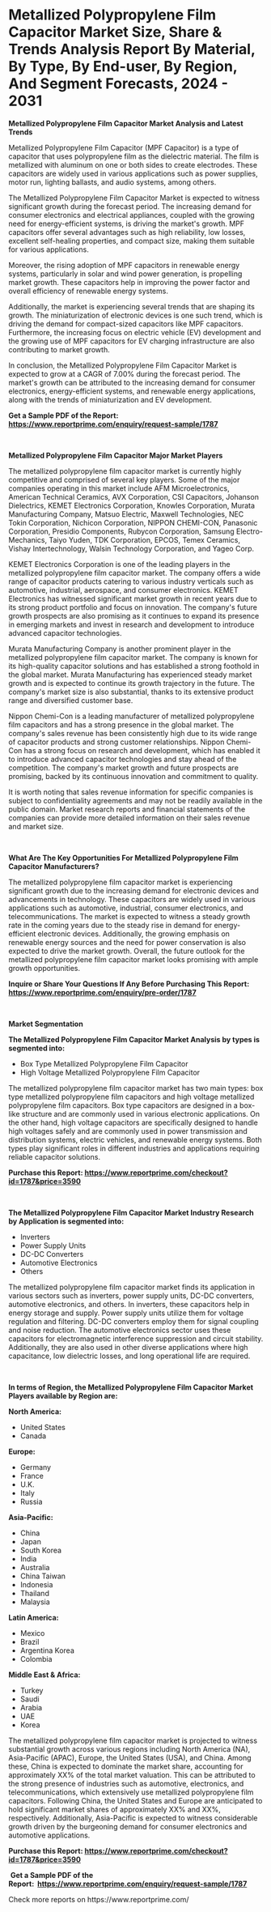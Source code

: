 <p><h1>Metallized Polypropylene Film Capacitor Market Size, Share & Trends Analysis Report By Material, By Type, By End-user, By Region, And Segment Forecasts, 2024 - 2031</h1></p><p><strong>Metallized Polypropylene Film Capacitor Market Analysis and Latest Trends</strong></p>
<p><p>Metallized Polypropylene Film Capacitor (MPF Capacitor) is a type of capacitor that uses polypropylene film as the dielectric material. The film is metallized with aluminum on one or both sides to create electrodes. These capacitors are widely used in various applications such as power supplies, motor run, lighting ballasts, and audio systems, among others.</p><p>The Metallized Polypropylene Film Capacitor Market is expected to witness significant growth during the forecast period. The increasing demand for consumer electronics and electrical appliances, coupled with the growing need for energy-efficient systems, is driving the market's growth. MPF capacitors offer several advantages such as high reliability, low losses, excellent self-healing properties, and compact size, making them suitable for various applications.</p><p>Moreover, the rising adoption of MPF capacitors in renewable energy systems, particularly in solar and wind power generation, is propelling market growth. These capacitors help in improving the power factor and overall efficiency of renewable energy systems.</p><p>Additionally, the market is experiencing several trends that are shaping its growth. The miniaturization of electronic devices is one such trend, which is driving the demand for compact-sized capacitors like MPF capacitors. Furthermore, the increasing focus on electric vehicle (EV) development and the growing use of MPF capacitors for EV charging infrastructure are also contributing to market growth.</p><p>In conclusion, the Metallized Polypropylene Film Capacitor Market is expected to grow at a CAGR of 7.00% during the forecast period. The market's growth can be attributed to the increasing demand for consumer electronics, energy-efficient systems, and renewable energy applications, along with the trends of miniaturization and EV development.</p></p>
<p><strong>Get a Sample PDF of the Report:&nbsp; <a href="https://www.reportprime.com/enquiry/request-sample/1787">https://www.reportprime.com/enquiry/request-sample/1787</a></strong></p>
<p>&nbsp;</p>
<p><strong>Metallized Polypropylene Film Capacitor Major Market Players</strong></p>
<p><p>The metallized polypropylene film capacitor market is currently highly competitive and comprised of several key players. Some of the major companies operating in this market include AFM Microelectronics, American Technical Ceramics, AVX Corporation, CSI Capacitors, Johanson Dielectrics, KEMET Electronics Corporation, Knowles Corporation, Murata Manufacturing Company, Matsuo Electric, Maxwell Technologies, NEC Tokin Corporation, Nichicon Corporation, NIPPON CHEMI-CON, Panasonic Corporation, Presidio Components, Rubycon Corporation, Samsung Electro-Mechanics, Taiyo Yuden, TDK Corporation, EPCOS, Temex Ceramics, Vishay Intertechnology, Walsin Technology Corporation, and Yageo Corp.</p><p>KEMET Electronics Corporation is one of the leading players in the metallized polypropylene film capacitor market. The company offers a wide range of capacitor products catering to various industry verticals such as automotive, industrial, aerospace, and consumer electronics. KEMET Electronics has witnessed significant market growth in recent years due to its strong product portfolio and focus on innovation. The company's future growth prospects are also promising as it continues to expand its presence in emerging markets and invest in research and development to introduce advanced capacitor technologies.</p><p>Murata Manufacturing Company is another prominent player in the metallized polypropylene film capacitor market. The company is known for its high-quality capacitor solutions and has established a strong foothold in the global market. Murata Manufacturing has experienced steady market growth and is expected to continue its growth trajectory in the future. The company's market size is also substantial, thanks to its extensive product range and diversified customer base.</p><p>Nippon Chemi-Con is a leading manufacturer of metallized polypropylene film capacitors and has a strong presence in the global market. The company's sales revenue has been consistently high due to its wide range of capacitor products and strong customer relationships. Nippon Chemi-Con has a strong focus on research and development, which has enabled it to introduce advanced capacitor technologies and stay ahead of the competition. The company's market growth and future prospects are promising, backed by its continuous innovation and commitment to quality.</p><p>It is worth noting that sales revenue information for specific companies is subject to confidentiality agreements and may not be readily available in the public domain. Market research reports and financial statements of the companies can provide more detailed information on their sales revenue and market size.</p></p>
<p>&nbsp;</p>
<p><strong>What Are The Key Opportunities For Metallized Polypropylene Film Capacitor Manufacturers?</strong></p>
<p><p>The metallized polypropylene film capacitor market is experiencing significant growth due to the increasing demand for electronic devices and advancements in technology. These capacitors are widely used in various applications such as automotive, industrial, consumer electronics, and telecommunications. The market is expected to witness a steady growth rate in the coming years due to the steady rise in demand for energy-efficient electronic devices. Additionally, the growing emphasis on renewable energy sources and the need for power conservation is also expected to drive the market growth. Overall, the future outlook for the metallized polypropylene film capacitor market looks promising with ample growth opportunities.</p></p>
<p><strong>Inquire or Share Your Questions If Any Before Purchasing This Report: <a href="https://www.reportprime.com/enquiry/pre-order/1787">https://www.reportprime.com/enquiry/pre-order/1787</a></strong></p>
<p>&nbsp;</p>
<p><strong>Market Segmentation</strong></p>
<p><strong>The Metallized Polypropylene Film Capacitor Market Analysis by types is segmented into:</strong></p>
<p><ul><li>Box Type Metallized Polypropylene Film Capacitor</li><li>High Voltage Metallized Polypropylene Film Capacitor</li></ul></p>
<p><p>The metallized polypropylene film capacitor market has two main types: box type metallized polypropylene film capacitors and high voltage metallized polypropylene film capacitors. Box type capacitors are designed in a box-like structure and are commonly used in various electronic applications. On the other hand, high voltage capacitors are specifically designed to handle high voltages safely and are commonly used in power transmission and distribution systems, electric vehicles, and renewable energy systems. Both types play significant roles in different industries and applications requiring reliable capacitor solutions.</p></p>
<p><strong>Purchase this Report:&nbsp;<a href="https://www.reportprime.com/checkout?id=1787&price=3590">https://www.reportprime.com/checkout?id=1787&price=3590</a></strong></p>
<p>&nbsp;</p>
<p><strong>The Metallized Polypropylene Film Capacitor Market Industry Research by Application is segmented into:</strong></p>
<p><ul><li>Inverters</li><li>Power Supply Units</li><li>DC-DC Converters</li><li>Automotive Electronics</li><li>Others</li></ul></p>
<p><p>The metallized polypropylene film capacitor market finds its application in various sectors such as inverters, power supply units, DC-DC converters, automotive electronics, and others. In inverters, these capacitors help in energy storage and supply. Power supply units utilize them for voltage regulation and filtering. DC-DC converters employ them for signal coupling and noise reduction. The automotive electronics sector uses these capacitors for electromagnetic interference suppression and circuit stability. Additionally, they are also used in other diverse applications where high capacitance, low dielectric losses, and long operational life are required.</p></p>
<p>&nbsp;</p>
<p><strong>In terms of Region, the Metallized Polypropylene Film Capacitor Market Players available by Region are:</strong></p>
<p>
    <p> <strong> North America: </strong>
        <ul>
            <li>United States</li>
            <li>Canada</li>
        </ul>
        </p> 
    <p> <strong> Europe: </strong>
        <ul>
            <li>Germany</li>
            <li>France</li>
            <li>U.K.</li>
            <li>Italy</li>
            <li>Russia</li>
        </ul>
        </p> 
    <p> <strong> Asia-Pacific: </strong>
        <ul>
            <li>China</li>
            <li>Japan</li>
            <li>South Korea</li>
            <li>India</li>
            <li>Australia</li>
            <li>China Taiwan</li>
            <li>Indonesia</li>
            <li>Thailand</li>
            <li>Malaysia</li>
        </ul>
        </p> 
    <p> <strong> Latin America: </strong>
        <ul>
            <li>Mexico</li>
            <li>Brazil</li>
            <li>Argentina Korea</li>
            <li>Colombia</li>
        </ul>
        </p> 
    <p> <strong> Middle East & Africa: </strong>
        <ul>
            <li>Turkey</li>
            <li>Saudi</li>
            <li>Arabia</li>
            <li>UAE</li>
            <li>Korea</li>
        </ul>
    </p>
    </p>
<p><p>The metallized polypropylene film capacitor market is projected to witness substantial growth across various regions including North America (NA), Asia-Pacific (APAC), Europe, the United States (USA), and China. Among these, China is expected to dominate the market share, accounting for approximately XX% of the total market valuation. This can be attributed to the strong presence of industries such as automotive, electronics, and telecommunications, which extensively use metallized polypropylene film capacitors. Following China, the United States and Europe are anticipated to hold significant market shares of approximately XX% and XX%, respectively. Additionally, Asia-Pacific is expected to witness considerable growth driven by the burgeoning demand for consumer electronics and automotive applications.</p></p>
<p><strong>Purchase this Report: <a href="https://www.reportprime.com/checkout?id=1787&price=3590">https://www.reportprime.com/checkout?id=1787&price=3590</a></strong></p>
<p>&nbsp;<strong>Get a Sample PDF of the Report:&nbsp;&nbsp;<a href="https://www.reportprime.com/enquiry/request-sample/1787">https://www.reportprime.com/enquiry/request-sample/1787</a></strong></p>
<p><strong></strong></p>
<p>Check more reports on https://www.reportprime.com/</p>